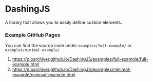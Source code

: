 # DashingJS
A library that allows you to easily define custom elements.


### Example GitHub Pages  
You can find the source code under `examples/full-example/` or `examples/minimal-example/`  

1. https://pioarchiver.github.io/DashingJS/examples/full-example/full-example.html  
1. https://pioarchiver.github.io/DashingJS/examples/minimal-example/minimal-example.html  

